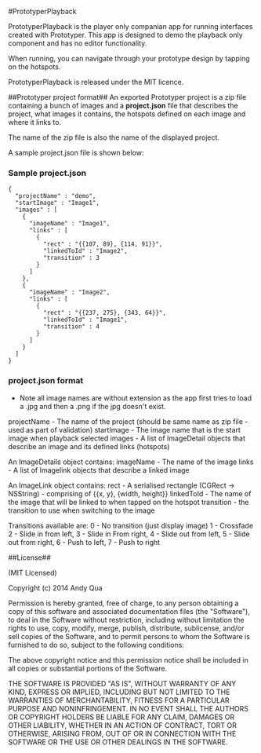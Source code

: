 #PrototyperPlayback

PrototyperPlayback is the player only companian app for running interfaces created with Prototyper. This app is designed to demo the playback only component and has no editor functionality.

When running, you can navigate through your prototype design by tapping on the hotspots.

PrototyperPlayback is released under the MIT licence.

##Prototyper project format##
An exported Prototyper project is a zip file containing a bunch of images and a **project.json** file that describes the project, what images it contains, the hotspots defined on each image and where it links to.

The name of the zip file is also the name of the displayed project.

A sample project.json file is shown below:

### Sample project.json
```
{
  "projectName" : "demo",
  "startImage" : "Image1",
  "images" : [
    {
      "imageName" : "Image1",
      "links" : [
        {
          "rect" : "{{107, 89}, {114, 91}}",
          "linkedToId" : "Image2",
          "transition" : 3
        }
      ]
    },
    {
      "imageName" : "Image2",
      "links" : [
        {
          "rect" : "{{237, 275}, {343, 64}}",
          "linkedToId" : "Image1",
          "transition" : 4
        }
      ]
    }
  ]
}
```

### project.json format
- Note all image names are without extension as the app first tries to load a .jpg and then a .png if the jpg doesn't exist.

projectName - The name of the project (should be same name as zip file - used as part of validation)
startImage - The image name that is the start image when playback selected
images - A list of ImageDetail objects that describe an image and its defined links (hotspots)

An ImageDetails object contains:
imageName - The name of the image
links - A list of Imagelink objects that describe a linked image

An ImageLink object contains:
rect - A serialised rectangle (CGRect -> NSString) - comprising of {{x, y}, {width, height}}
linkedToId - The name of the image that will be linked to when tapped on the hotspot
transition - the transition to use when switching to the image

Transitions available are:
0 - No transition (just display image)
1 - Crossfade
2 - Slide in from left,
3 - Slide in From right,
4 - Slide out from left,
5 - Slide out from right,
6 - Push to left,
7 - Push to right

##License##

(MIT Licensed)

Copyright (c) 2014 Andy Qua

Permission is hereby granted, free of charge, to any person obtaining a copy of this software and associated documentation files (the "Software"), to deal in the Software without restriction, including without limitation the rights to use, copy, modify, merge, publish, distribute, sublicense, and/or sell copies of the Software, and to permit persons to whom the Software is furnished to do so, subject to the following conditions:

The above copyright notice and this permission notice shall be included in all copies or substantial portions of the Software.

THE SOFTWARE IS PROVIDED "AS IS", WITHOUT WARRANTY OF ANY KIND, EXPRESS OR IMPLIED, INCLUDING BUT NOT LIMITED TO THE WARRANTIES OF MERCHANTABILITY, FITNESS FOR A PARTICULAR PURPOSE AND NONINFRINGEMENT. IN NO EVENT SHALL THE AUTHORS OR COPYRIGHT HOLDERS BE LIABLE FOR ANY CLAIM, DAMAGES OR OTHER LIABILITY, WHETHER IN AN ACTION OF CONTRACT, TORT OR OTHERWISE, ARISING FROM, OUT OF OR IN CONNECTION WITH THE SOFTWARE OR THE USE OR OTHER DEALINGS IN THE SOFTWARE.
